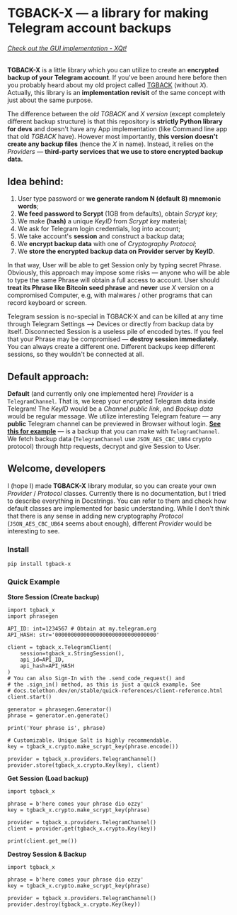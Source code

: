 # TGBACK-X — a library for making Telegram account backups

######  _[Check out the GUI implementation - XQt!](https://github.com/NotStatilko/tgback-x-qt)_

**TGBACK-X** is a little library which you can utilize to create an **encrypted backup of your Telegram account**. If you've been around here before then you probably heard about my old project called [TGBACK](https://github.com/NotStatilko/tgback) (without *X*). Actually, this library is an **implementation revisit** of the same concept with just about the same purpose.

The difference between the *old TGBACK* and *X version* (except completely different backup structure) is that this repository is **strictly Python library for devs** and doesn't have any App implementation (like Command line app that old *TGBACK* have). However most importantly, **this version doesn't create any backup files** (hence the *X* in name). Instead, it relies on the *Providers* — **third-party services that we use to store encrypted backup data.**

## **Idea behind:**

1. User type password or **we generate random N (default 8) mnemonic words**;
2. **We feed password to Scrypt** (1GB from defaults), obtain *Scrypt key*;
3. We make **(hash)** a unique *KeyID* from *Scrypt key* material;
4. We ask for Telegram login credentials, log into account;
5. We take account's **session** and construct a backup data;
6. We **encrypt backup data** with one of *Cryptography Protocol*;
7. We **store the encrypted backup data on Provider server by KeyID**.

In that way, User will be able to get Session only by typing secret Phrase. Obviously, this approach may impose some risks — anyone who will be able to type the same Phrase will obtain a full access to account. User should **treat its Phrase like Bitcoin seed phrase** and **never** use *X* version on a compromised Computer, e.g, with malwares / other programs that can record keyboard or screen.

Telegram session is no-special in TGBACK-X and can be killed at any time through Telegram Settings —> Devices or directly from backup data by itself. Disconnected Session is a useless pile of encoded bytes. If you feel that your Phrase may be compromised — **destroy session immediately**. You can always create a different one. Different backups keep different sessions, so they wouldn't be connected at all.

## **Default approach:**

**Default** (and currently only one implemented here) *Provider* is a `TelegramChannel`. That is, we keep your encrypted Telegram data inside Telegram! The *KeyID* would be a *Channel public link*, and *Backup data* would be regular message. We utilize interesting Telegram feature — any **public** Telegram channel can be previewed in Browser without login. [**See this for example**](https://t.me/s/X3KEK3ELMZDDJ5KXEIJMEH65L4CJCMAY) — is a backup that you can make with `TelegramChannel`. We fetch backup data (`TelegramChannel` use `JSON_AES_CBC_UB64` crypto protocol) through http requests, decrypt and give Session to User.

## Welcome, developers

I (hope I) made **TGBACK-X** library modular, so you can create your own *Provider* / *Protocol* classes. Currently there is no documentation, but I tried to describe everything in Docstrings. You can refer to them and check how default classes are implemented for basic understanding. While I don't think that there is any sense in adding new cryptography *Protocol* (`JSON_AES_CBC_UB64` seems about enough), different *Provider* would be interesting to see.

### Install
```
pip install tgback-x
```

### Quick Example

**Store Session (Create backup)**

```python3
import tgback_x
import phrasegen

API_ID: int=1234567 # Obtain at my.telegram.org
API_HASH: str='00000000000000000000000000000000'

client = tgback_x.TelegramClient(
    session=tgback_x.StringSession(),
    api_id=API_ID,
    api_hash=API_HASH
)
# You can also Sign-In with the .send_code_request() and
# the .sign_in() method, as this is just a quick example. See
# docs.telethon.dev/en/stable/quick-references/client-reference.html
client.start()

generator = phrasegen.Generator()
phrase = generator.en.generate()

print('Your phrase is', phrase)

# Customizable. Unique Salt is highly recommendable.
key = tgback_x.crypto.make_scrypt_key(phrase.encode())

provider = tgback_x.providers.TelegramChannel()
provider.store(tgback_x.crypto.Key(key), client)
```

**Get Session (Load backup)**
```python3
import tgback_x

phrase = b'here comes your phrase dio ozzy'
key = tgback_x.crypto.make_scrypt_key(phrase)

provider = tgback_x.providers.TelegramChannel()
client = provider.get(tgback_x.crypto.Key(key))

print(client.get_me())
```

**Destroy Session & Backup**
```python3
import tgback_x

phrase = b'here comes your phrase dio ozzy'
key = tgback_x.crypto.make_scrypt_key(phrase)

provider = tgback_x.providers.TelegramChannel()
provider.destroy(tgback_x.crypto.Key(key))
```
